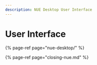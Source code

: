 ```yaml
---
description: NUE Desktop User Interface
---
```


# User Interface

{% page-ref page="nue-desktop/" %}

{% page-ref page="closing-nue.md" %}

